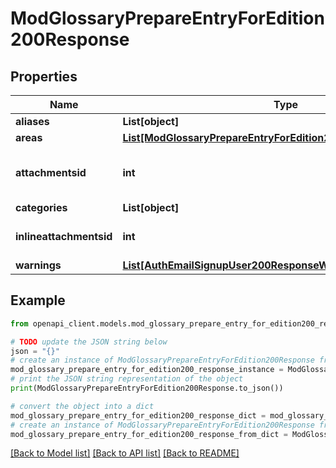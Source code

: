 # ModGlossaryPrepareEntryForEdition200Response


## Properties

Name | Type | Description | Notes
------------ | ------------- | ------------- | -------------
**aliases** | **List[object]** |  | 
**areas** | [**List[ModGlossaryPrepareEntryForEdition200ResponseAreasInner]**](ModGlossaryPrepareEntryForEdition200ResponseAreasInner.md) |  | 
**attachmentsid** | **int** | Draft item id for the file manager. | [default to null]
**categories** | **List[object]** |  | 
**inlineattachmentsid** | **int** | Draft item id for the text editor. | [default to null]
**warnings** | [**List[AuthEmailSignupUser200ResponseWarningsInner]**](AuthEmailSignupUser200ResponseWarningsInner.md) |  | [optional] 

## Example

```python
from openapi_client.models.mod_glossary_prepare_entry_for_edition200_response import ModGlossaryPrepareEntryForEdition200Response

# TODO update the JSON string below
json = "{}"
# create an instance of ModGlossaryPrepareEntryForEdition200Response from a JSON string
mod_glossary_prepare_entry_for_edition200_response_instance = ModGlossaryPrepareEntryForEdition200Response.from_json(json)
# print the JSON string representation of the object
print(ModGlossaryPrepareEntryForEdition200Response.to_json())

# convert the object into a dict
mod_glossary_prepare_entry_for_edition200_response_dict = mod_glossary_prepare_entry_for_edition200_response_instance.to_dict()
# create an instance of ModGlossaryPrepareEntryForEdition200Response from a dict
mod_glossary_prepare_entry_for_edition200_response_from_dict = ModGlossaryPrepareEntryForEdition200Response.from_dict(mod_glossary_prepare_entry_for_edition200_response_dict)
```
[[Back to Model list]](../README.md#documentation-for-models) [[Back to API list]](../README.md#documentation-for-api-endpoints) [[Back to README]](../README.md)


